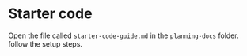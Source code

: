 # Starter code

Open the file called `starter-code-guide.md` in the `planning-docs` folder. follow the setup steps. 